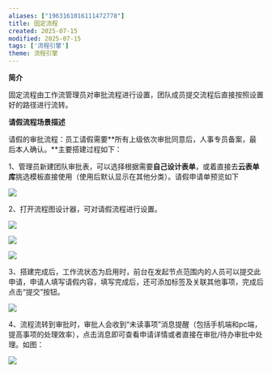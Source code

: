 ```yaml
---
aliases: ["1963161016111472778"]
title: 固定流程
created: 2025-07-15
modified: 2025-07-15
tags: ['流程引擎']
theme: 流程引擎
---
```


**简介**

固定流程由工作流管理员对审批流程进行设置，团队成员提交流程后直接按照设置好的路径进行流转。

**请假流程场景描述**

请假的审批流程：员工请假需要**所有上级依次审批同意后，人事专员备案，最后本人确认。**主要搭建过程如下：

1、管理员新建团队审批表，可以选择根据需要**自己设计表单**，或着直接去**云表单库**挑选模板直接使用（使用后默认显示在其他分类）。请假申请单预览如下

![](83b927b120b80f274d7dd00c26cc1c4d.jpg)

2、打开流程图设计器，可对请假流程进行设置。

![](9cbe134c54f4808ec675f6e18d10792a.jpg)

![](1fbd440115f2d6e23acba614998d035d.jpg)

![](d5673f5ed8e91f9f9960a4a71582bde1.jpg)

3、搭建完成后，工作流状态为启用时，前台在发起节点范围内的人员可以提交此申请，申请人填写请假内容，填写完成后，还可添加标签及关联其他事项，完成后点击“提交”按钮。

![](5f90a1d6e1c158b094dd078b4a8c5ef5.jpg)

4、流程流转到审批时，审批人会收到“未读事项”消息提醒（包括手机端和pc端，提高事项的处理效率），点击消息即可查看申请详情或者直接在审批/待办审批中处理。如图：

![](800166cd822d6ab93dabae0fc7a96c27.jpg)